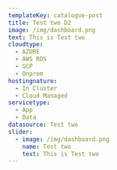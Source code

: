 ```yaml
---
templateKey: catalogue-post
title: Test two D2
image: /img/dashboard.png
text: This is Test two
cloudtype: 
  - AZURE
  - AWS RDS
  - GCP
  - Onprem
hostingnature: 
  - In Cluster
  - Cloud Managed
servicetype: 
  - App
  - Data
datasource: Test two
slider:
  - image: /img/dashboard.png
    name: Test two
    text: This is Test two
---
```

